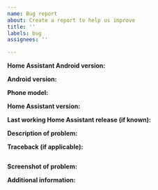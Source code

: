 ```yaml
---
name: Bug report
about: Create a report to help us improve
title: ''
labels: bug
assignees: ''

---
```


<!-- READ THIS FIRST:
- Make sure you run the latest version of the Android app
- Make sure you run the latest version of Home Assistant
- Make sure to check the Companion docs for troubleshooting and configuration: https://companion.home-assistant.io/
  DO NOT DELETE ANY TEXT from this template! All requested information is important.
-->

**Home Assistant Android version:**

**Android version:**

**Phone model:**

**Home Assistant version:**

**Last working Home Assistant release (if known):**

**Description of problem:**

**Traceback (if applicable):**

```

```

**Screenshot of problem:**

**Additional information:**

